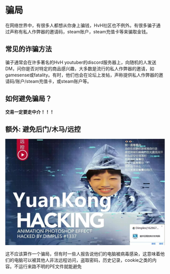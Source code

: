 # 骗局

在网络世界中，有很多人都想从你身上骗钱，HvH社区也不例外。有很多骗子通过声称有私人作弊器的邀请码，steam账户，steam充值卡等来骗取金钱。

## 常见的诈骗方法

骗子通常会在许多著名的HvH youtuber的discord服务器上，向随机的人发送DM，问你是否对特定的商品感兴趣，大多数是流行的私人作弊器的邀请，如gamesense或fatality。有时，他们也会在论坛上发帖，声称提供私人作弊器的邀请码/账户/steam充值卡，或steam账户等。

## 如何避免骗局？

**交易一定要走中介！！！**

## 额外: 避免后门/木马/远控

![yzw](https://github.com/m3ma110c/master-guide-CN/blob/main/miscellaneous/yzw.jpg)

这不应该算作一个骗局，但有时一些人报告说他们的电脑被病毒感染，这意味着他们的电脑可以被其他人非法远程访问，盗取密码，历史记录，cookie之类的内容。不运行来路不明的PE文件就能避免

